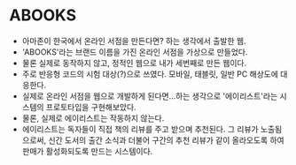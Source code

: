 # ABOOKS

* 아마존이 한국에서 온라인 서점을 만든다면? 하는 생각에서 출발한 웹.
* 'ABOOKS'라는 브랜드 이름을 가진 온라인 서점을 가상으로 만들었다.
* 물론 실제로 동작하지 않고, 정적인 웹으로 내가 세번째로 만든 웹이다.
* 주로 반응형 코드의 시험 대상(?)으로 쓰였다. 모바일, 태블릿, 일반 PC 해상도에 대응한다.
* 실제로 온라인 서점을 웹으로 개발하게 된다면...하는 생각으로 '에이리스트'라는 시스템의 프로토타입을 구현해보았다.
* 물론, 실제로 에이리스트는 작동하지 않는다.
* 에이리스트는 독자들이 직접 책의 리뷰를 주고 받으며 추천된다. 그 리뷰가 노출됨으로써, 신간 도서의 출간 소식과 더불어 구간의 추천 리뷰가 같이 올라오도록 하여 판매가 활성화되도록 만드는 시스템이다.